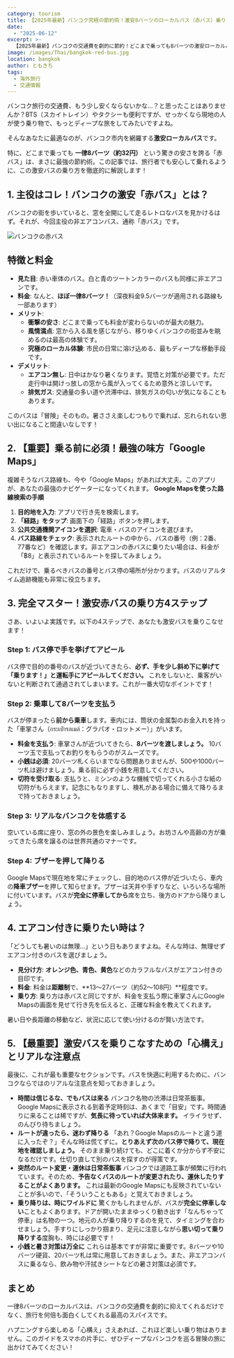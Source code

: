 ```yaml
---
category: tourism
title: 【2025年最新】バンコク究極の節約術！激安8バーツのローカルバス（赤バス）乗りこなしガイド
date:
  - "2025-06-12"
excerpt: >-
  【2025年最新】バンコクの交通費を劇的に節約！どこまで乗っても8バーツの激安ローカルバス（赤バス）の乗り方を解説します。Googleマップの使い方から、渋滞やルート変更といったリアルな注意点まで完全網羅。あなたのバンコク旅行がもっとディープに、面白くなる究極の節約術。
image: /images/Thai/bangkok-red-bus.jpg
location: bangkok
author: ともきち
tags:
  - 海外旅行
  - 交通情報
---
```


バンコク旅行の交通費、もう少し安くならないかな…？と思ったことはありませんか？BTS（スカイトレイン）やタクシーも便利ですが、せっかくなら現地の人が使う乗り物で、もっとディープな旅をしてみたいですよね。

そんなあなたに最適なのが、バンコク市内を網羅する**激安ローカルバス**です。

特に、どこまで乗っても
**一律8バーツ（約32円）**
という驚きの安さを誇る「赤バス」は、まさに最強の節約術。この記事では、旅行者でも安心して乗れるように、この激安バスの乗り方を徹底的に解説します！

## 1. 主役はコレ！バンコクの激安「赤バス」とは？

バンコクの街を歩いていると、窓を全開にして走るレトロなバスを見かけるはず。それが、今回主役の非エアコンバス、通称「赤バス」です。

![バンコクの赤バス](/images/Thai/bangkok-red-bus.jpg)

## 特徴と料金

- **見た目**: 赤い車体のバス。白と青のツートンカラーのバスも同様に非エアコンです。
- **料金**: なんと、**ほぼ一律8バーツ！**（深夜料金9.5バーツが適用される路線も一部あります）
- **メリット**:
  - **衝撃の安さ**: どこまで乗っても料金が変わらないのが最大の魅力。
  - **風情満点**: 窓から入る風を感じながら、移りゆくバンコクの街並みを眺めるのは最高の体験です。
  - **究極のローカル体験**: 市民の日常に溶け込める、最もディープな移動手段です。
- **デメリット**:
  - **エアコン無し**: 日中はかなり暑くなります。覚悟と対策が必要です。ただ走行中は開けっ放しの窓から風が入ってくるため意外と涼しいです。
  - **排気ガス**: 交通量の多い道や渋滞中は、排気ガスの匂いが気になることもあります。

このバスは「冒険」そのもの。暑ささえ楽しむつもりで乗れば、忘れられない思い出になること間違いなしです！

## 2. 【重要】乗る前に必須！最強の味方「Google Maps」

複雑そうなバス路線も、今や「Google Maps」があれば大丈夫。このアプリが、あなたの最強のナビゲーターになってくれます。
**Google Mapsを使った路線検索の手順**

1. **目的地を入力**: アプリで行き先を検索します。
2. **「経路」をタップ**: 画面下の「経路」ボタンを押します。
3. **公共交通機関アイコンを選択**: 電車・バスのアイコンを選びます。
4. **バス路線をチェック**: 表示されたルートの中から、バスの番号（例：2番、77番など）を確認します。非エアコンの赤バスに乗りたい場合は、料金が「฿8」と表示されているルートを探してみましょう。

これだけで、乗るべきバスの番号とバス停の場所が分かります。バスのリアルタイム追跡機能も非常に役立ちます。

## 3. 完全マスター！激安赤バスの乗り方4ステップ

さあ、いよいよ実践です。以下の4ステップで、あなたも激安バスを乗りこなせます！

### Step 1: バス停で手を挙げてアピール

バス停で目的の番号のバスが近づいてきたら、**必ず、手を少し斜め下に挙げて「乗ります！」と運転手にアピールしてください。** これをしないと、乗客がいないと判断されて通過されてしまいます。これが一番大切なポイントです！

### Step 2: 乗車して8バーツを支払う

バスが停まったら**前から乗車**します。車内には、筒状の金属製のお金入れを持った「車掌さん（กระเป๋ารถเมล์：グラパオ・ロットメー）」がいます。

- **料金を支払う**: 車掌さんが近づいてきたら、**8バーツを渡しましょう。** 10バーツ玉で支払ってお釣りをもらうのがスムーズです。
- **小銭は必須**: 20バーツ札くらいまでなら問題ありませんが、500や1000バーツ札は避けましょう。乗る前に必ず小銭を用意してください。
- **切符を受け取る**: 支払うと、ミシンのような機械で切ってくれる小さな紙の切符がもらえます。記念にもなりますし、検札がある場合に備えて降りるまで持っておきましょう。

### Step 3: リアルなバンコクを体感する

空いている席に座り、窓の外の景色を楽しみましょう。お坊さんや高齢の方が乗ってきたら席を譲るのは世界共通のマナーです。

### Step 4: ブザーを押して降りる

Google Mapsで現在地を常にチェックし、目的地のバス停が近づいたら、車内の**降車ブザー**を押して知らせます。ブザーは天井や手すりなど、いろいろな場所に付いています。バスが**完全に停車してから**席を立ち、後方のドアから降りましょう。

## 4. エアコン付きに乗りたい時は？

「どうしても暑いのは無理…」という日もありますよね。そんな時は、無理せずエアコン付きのバスを選びましょう。

- **見分け方**: **オレンジ色、青色、黄色**などのカラフルなバスがエアコン付きの目印です。
- **料金**: 料金は**距離制**で、**13〜27バーツ（約52〜108円）**程度です。
- **乗り方**: 乗り方は赤バスと同じですが、料金を支払う際に車掌さんにGoogle Mapsの画面を見せて行き先を伝えると、正確な料金を教えてくれます。

暑い日や長距離の移動など、状況に応じて使い分けるのが賢い方法です。

## 5. 【最重要】激安バスを乗りこなすための「心構え」とリアルな注意点

最後に、これが最も重要なセクションです。バスを快適に利用するために、バンコクならではのリアルな注意点を知っておきましょう。

- **時間は信じるな、でもバスは来る**
  バンコク名物の渋滞は日常茶飯事。Google Mapsに表示される到着予定時刻は、あくまで「目安」です。時間通りに来ることは稀ですが、**気長に待っていれば大体来ます。** イライラせず、のんびり待ちましょう。
- **ルートが違ったら、迷わず降りる**
  「あれ？Google Mapsのルートと違う道に入ったぞ？」そんな時は慌てずに。**とりあえず次のバス停で降りて、現在地を確認しましょう。** そのまま乗り続けても、どこに着くか分からず不安になるだけです。仕切り直して別のバスを探すのが得策です。
- **突然のルート変更・運休は日常茶飯事**
  バンコクでは道路工事が頻繁に行われています。そのため、**予告なくバスのルートが変更されたり、運休したりすることがよくあります。** これは最新のGoogle Mapsにも反映されていないことが多いので、「そういうこともある」と覚えておきましょう。
- **乗り降りは、時にワイルドに**
  驚くかもしれませんが、バスが**完全に停車しない**こともよくあります。ドアが開いたままゆっくり動き出す「なんちゃって停車」は名物の一つ。地元の人が乗り降りするのを見て、タイミングを合わせましょう。手すりにしっかり掴まり、足元に注意しながら**思い切って乗り降りする**度胸も、時には必要です！
- **小銭と暑さ対策は万全に**
  これらは基本ですが非常に重要です。8バーツや10バーツ硬貨、20バーツ札は常に用意しておきましょう。また、非エアコンバスに乗るなら、飲み物や汗拭きシートなどの暑さ対策は必須です。

## まとめ

一律8バーツのローカルバスは、バンコクの交通費を劇的に抑えてくれるだけでなく、旅行を何倍も面白くしてくれる最高のスパイスです。

ハプニングすら楽しめる「心構え」さえあれば、これほど楽しい乗り物はありません。このガイドをスマホの片手に、ぜひディープなバンコクを巡る冒険の旅に出かけてみてください！
